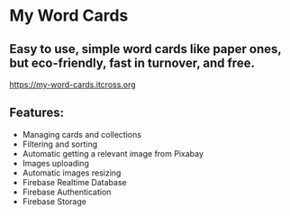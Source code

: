 # My Word Cards

## Easy to use, simple word cards like paper ones, but eco-friendly, fast in turnover, and free. 
https://my-word-cards.itcross.org

## Features:
- Managing cards and collections
- Filtering and sorting
- Automatic getting a relevant image from Pixabay
- Images uploading
- Automatic images resizing
- Firebase Realtime Database
- Firebase Authentication
- Firebase Storage

